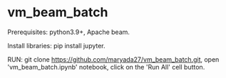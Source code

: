 # vm_beam_batch

Prerequisites:
python3.9+,
Apache beam.

Install libraries:
pip install jupyter.

RUN:
git clone https://github.com/maryada27/vm_beam_batch.git, 
open 'vm_beam_batch.ipynb' notebook, 
click on the 'Run All' cell button.
